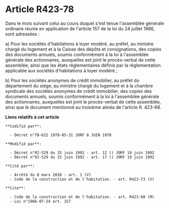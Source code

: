 # Article R423-78

Dans le mois suivant celui au cours duquel s'est tenue l'assemblée générale ordinaire réunie en application de l'article 157
de la loi du 24 juillet 1966, sont adressées :

a) Pour les sociétés d'habitations à loyer modéré, au préfet, au ministre chargé du logement et à la Caisse des dépôts et
consignations, des copies des documents annuels, soumis conformément à la loi à l'assemblée générale des actionnaires,
auxquelles est joint le procès-verbal de cette assemblée, ainsi que les états réglementaires définis par la réglementation
applicable aux sociétés d'habitations à loyer modéré ;

b) Pour les sociétés anonymes de crédit immobilier, au préfet du département du siège, au ministre chargé du logement et à la
chambre syndicale des sociétés anonymes de crédit immobilier, des copies des documents annuels, soumis conformément à la loi
à l'assemblée générale des actionnaires, auxquelles est joint le procès-verbal de cette assemblée, ainsi que le document
mentionné au troisième alinéa de l'article R. 423-68.

**Liens relatifs à cet article**

	**Codifié par**:

	  - Décret n°78-622 1978-05-31 JORF 8 JUIN 1978

	**Modifié par**:

	  - Décret n°92-529 du 15 juin 1992 - art. 12 () JORF 19 juin 1992
	  - Décret n°92-529 du 15 juin 1992 - art. 17 () JORF 19 juin 1992

	**Cité par**:

	  - Arrêté du 8 mars 2010 - art. 1 (V)
	  - Code de la construction et de l'habitation. - art. R423-73 (V)

	**Cite**:

	  - Code de la construction et de l'habitation. - art. R423-68 (M)
	  - Loi n°1966-07-24 art. 157
